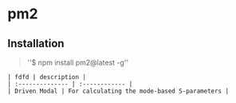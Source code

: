 # pm2 

## Installation
> ''$ npm install pm2@latest -g''

    | fdfd | description |
    | :-------------- | :------------ |
    | Driven Modal | For calculating the mode-based S-parameters |
